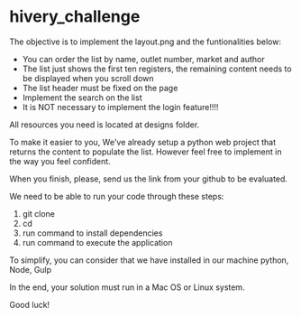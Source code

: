 # hivery_challenge

The objective is to implement the layout.png and the funtionalities below:

- You can order the list by name, outlet number, market and author
- The list just shows the first ten registers, the remaining content needs to be displayed when you scroll down
- The list header must be fixed on the page
- Implement the search on the list
- It is NOT necessary to implement the login feature!!!!
 
All resources you need is located at designs folder.

To make it easier to you, We've already setup a python web project that returns the content to populate the list. However feel free to implement in the way you feel confident.

When you finish, please, send us the link from your github to be evaluated.

We need to be able to run your code through these steps:

1) git clone <your project>
2) cd <your project>
3) run command to install dependencies
4) run command to execute the application

To simplify, you can consider that we have installed in our machine python, Node, Gulp

In the end, your solution must run in a Mac OS or Linux system.

Good luck!
